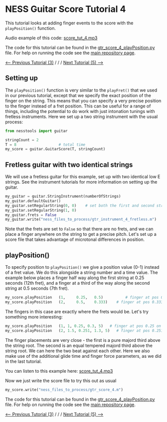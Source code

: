 # NESS Guitar Score Tutorial 4
This tutorial looks at adding finger events to the score with the `playPosition()` function.

Audio example of this code: [score_tut_4.mp3](http://tommudd.co.uk/ness/audio/gtr_tutorials/score_tut_4.mp3)

The code for this tutorial can be found in the [gtr_score_4_playPosition.py](https://github.com/tommmmudd/ness-tools/gtr_score_4_playPosition.py) file. For help on running the code see the [main repository page](https://tommmmudd.github.io/ness-tools/).

[<-- Previous Tutorial (3)](https://tommmmudd.github.io/ness-tools/tutorials/tutorial3)  / / /  [Next Tutorial (5) -->](https://tommmmudd.github.io/ness-tools/tutorials/tutorial5)

## Setting up
The `playPosition()` function is very similar to the `playFret()` that we used in our previous tutorial, except that we specify the exact position of the finger on the string. This means that you can specify a very precise position to the finger instead of a fret position. This can be useful for a range of things, including the potential to do work with just intonation tunings with fretless instruments. Here we set up a two string instrument with the usual process:

```python
from nesstools import guitar

stringCount = 2
T = 8					# total time
my_score = guitar.GuitarScore(T, stringCount)  
```

## Fretless guitar with two identical strings
We will use a fretless guitar for this example, set up with two identical low E strings. See the instrument tutorials for more information on setting up the guitar.

```python
my_guitar = guitar.StringInstrument(numberOfStrings)
my_guitar.defaultGuitar()
my_guitar.setRegularString(0, 0)	# set both the first and second string to be the same low E string
my_guitar.setRegularString(1, 0)
my_guitar.frets = False
my_guitar.write("ness_files_to_process/gtr_instrument_4_fretless.m")
```

Note that the frets are set to `False` so that there are no frets, and we can place a finger anywhere on the string to get a precise pitch. Let's set up a score file that takes advantage of microtonal differences in position.

## playPosition()
To specify position to `playPosition()` we give a position value (0-1) instead of a fret value. We do this alongside a string number and a time value. The example below places a finger half way along the first string at 0.25 seconds (12th fret), and a finger at a third of the way along the second string at 0.5 seconds (7th fret).

```python
my_score.playPosition	(1, 	0.25,   0.5)		  # finger at pos 0.5, at time 0.25 on string 1 
my_score.playPosition	(2, 	0.5,   	0.333)	  # finger at pos 0.333, at time 0.5 on string 2
```
The fingers in this case are exactly where the frets would be. Let's try something more interesting:

```python
my_score.playPosition	(1, 1, 0.25, 0.3, 5)   # finger at pos 0.25 on string 1, at time=1s, glide time of 0.3s, finger force of 5N
my_score.playPosition	(2, 1.5, 0.251, 1.3, 5)   # finger at pos 0.251 on string 2, at time=1.5s, glide time of 1.3s, finger force of 5N				
```
The finger placements are very close - the first is a pure majord third above the string root. The second is an equal tempered majord third above the string root. We can here the two beat against each other. Here we also make use of the additional glide time and finger force parameters, as we did in the last tutorial.

You can listen to this example here: [score_tut_4.mp3](http://tommudd.co.uk/ness/audio/gtr_tutorials/score_tut_4.mp3)

Now we just write the score file to try this out as usual
```python
my_score.write("ness_files_to_process/gtr_score_4.m")
```

The code for this tutorial can be found in the [gtr_score_4_playPosition.py](https://github.com/tommmmudd/ness-tools/gtr_score_4_playPosition.py) file. For help on running the code see the [main repository page](https://tommmmudd.github.io/ness-tools/).

[<-- Previous Tutorial (3)](https://tommmmudd.github.io/ness-tools/tutorials/tutorial3)  / / /  [Next Tutorial (5) -->](https://tommmmudd.github.io/ness-tools/tutorials/tutorial5)



